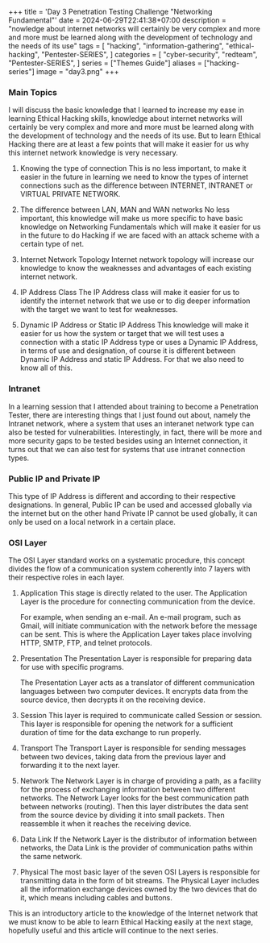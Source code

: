 +++
title = 'Day 3 Penetration Testing Challenge "Networking Fundamental"'
date = 2024-06-29T22:41:38+07:00
description = "nowledge about internet networks will certainly be very complex and more and more must be learned along with the development of technology and the needs of its use"
tags = [
    "hacking",
    "information-gathering",
    "ethical-hacking",
    "Pentester-SERIES",
]
categories = [
    "cyber-security",
    "redteam",
    "Pentester-SERIES",
]
series = ["Themes Guide"]
aliases = ["hacking-series"]
image = "day3.png"
+++

### Main Topics
 I will discuss the basic knowledge that I learned to increase my ease in learning Ethical Hacking skills, knowledge about internet networks will certainly be very complex and more and more must be learned along with the development of technology and the needs of its use. But to learn Ethical Hacking there are at least a few points that will make it easier for us why this internet network knowledge is very necessary.

1. Knowing the type of connection
    This is no less important, to make it easier in the future in learning we need to know the types of internet connections such as the difference between INTERNET, INTRANET or VIRTUAL PRIVATE NETWORK.

2. The difference between LAN, MAN and WAN networks
    No less important, this knowledge will make us more specific to have basic knowledge on Networking Fundamentals which will make it easier for us in the future to do Hacking if we are faced with an attack scheme with a certain type of net.

3. Internet Network Topology
    Internet network topology will increase our knowledge to know the weaknesses and advantages of each existing internet network.

4. IP Address Class
    The IP Address class will make it easier for us to identify the internet network that we use or to dig deeper information with the target we want to test for weaknesses.

5. Dynamic IP Address or Static IP Address
    This knowledge will make it easier for us how the system or target that we will test uses a connection with a static IP Address type or uses a Dynamic IP Address, in terms of use and designation, of course it is different between Dynamic IP Address and static IP Address. For that we also need to know all of this.

### Intranet
In a learning session that I attended about training to become a Penetration Tester, there are interesting things that I just found out about, namely the Intranet network, where a system that uses an interanet network type can also be tested for vulnerabilities. Interestingly, in fact, there will be more and more security gaps to be tested besides using an Internet connection, it turns out that we can also test for systems that use intranet connection types.

### Public IP and Private IP
This type of IP Address is different and according to their respective designations. In general, Public IP can be used and accessed globally via the internet but on the other hand Private IP cannot be used globally, it can only be used on a local network in a certain place.

### OSI Layer
The OSI Layer standard works on a systematic procedure, this concept divides the flow of a communication system coherently into 7 layers with their respective roles in each layer.

1. Application
    This stage is directly related to the user. The Application Layer is the procedure for connecting communication from the device. 

    For example, when sending an e-mail. An e-mail program, such as Gmail, will initiate communication with the network before the message can be sent. This is where the Application Layer takes place involving HTTP, SMTP, FTP, and telnet protocols.

2. Presentation
    The Presentation Layer is responsible for preparing data for use with specific programs.

    The Presentation Layer acts as a translator of different communication languages between two computer devices. It encrypts data from the source device, then decrypts it on the receiving device.

3. Session
    This layer is required to communicate called Session or session. This layer is responsible for opening the network for a sufficient duration of time for the data exchange to run properly.

4. Transport
    The Transport Layer is responsible for sending messages between two devices, taking data from the previous layer and forwarding it to the next layer.

5. Network
    The Network Layer is in charge of providing a path, as a facility for the process of exchanging information between two different networks. The Network Layer looks for the best communication path between networks (routing). Then this layer distributes the data sent from the source device by dividing it into small packets. Then reassemble it when it reaches the receiving device.

6. Data Link
    If the Network Layer is the distributor of information between networks, the Data Link is the provider of communication paths within the same network. 

7. Physical
    The most basic layer of the seven OSI Layers is responsible for transmitting data in the form of bit streams. The Physical Layer includes all the information exchange devices owned by the two devices that do it, which means including cables and buttons.

This is an introductory article to the knowledge of the Internet network that we must know to be able to learn Ethical Hacking easily at the next stage, hopefully useful and this article will continue to the next series.
